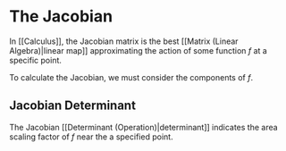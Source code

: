 
# The Jacobian
In [[Calculus]], the Jacobian matrix is the best [[Matrix (Linear Algebra)|linear map]] approximating the action of some function *f* at a specific point.

To calculate the Jacobian, we must consider the components of *f*.


## Jacobian Determinant
The Jacobian [[Determinant (Operation)|determinant]] indicates the area scaling factor of *f* near the a specified point.